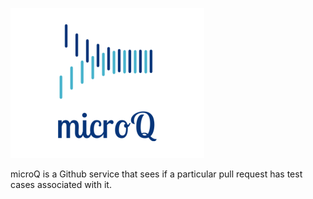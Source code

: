 ![alt text](logo.png)

microQ is a Github service that sees if a particular pull request has test cases associated with it.